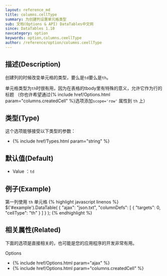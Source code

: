 ```yaml
---
layout: reference_md
title: columns.cellType
summary: 为创建列设置单元格类型
sub: 文档(Options & API) DataTables中文网
since: DataTables 1.10
navcategory: option
keywords: option,columns.ceellType
author: /reference/option/columns.ceellType
---
```


## 描述(Description)
创建列的时候改变单元格的类型，要么是`td`要么是`th`。

单元格类型为`th`时很有用，因为在表格的tbody里有特殊的意义，允许它作为行的标题
（你也许希望通过{% include href/Options.html param="columns.createdCell" %}选项添加`scope='row'` 属性到 `th` 上）

## 类型(Type)
这个选项能够接受以下类型的参数：

- {% include href/Types.html param="string" %}

## 默认值(Default)
- Value ：`td`
 
## 例子(Example)
第一列使用 `th` 单元格
{% highlight javascript linenos %}
$('#example').DataTable( {
    "ajax": "json.txt",
     "columnDefs": [ {
       "targets": 0,
       "cellType": "th"
     } ]
 } );
{% endhighlight %}

## 相关属性(Related)
下面的选项是直接相关的，也可能是您的应用程序的开发非常有用。

Options

- {% include href/Options.html param="ajax" %}
- {% include href/Options.html param="columns.createdCell" %}

